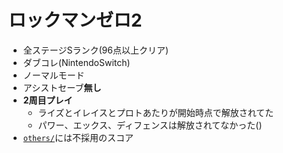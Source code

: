 # ロックマンゼロ2

- 全ステージSランク(96点以上クリア)
- ダブコレ(NintendoSwitch)
- ノーマルモード
- アシストセーブ**無し**
- **2周目プレイ**
    - ライズとイレイスとプロトあたりが開始時点で解放されてた
    - パワー、エックス、ディフェンスは解放されてなかった()
- [`others/`](others/)には不採用のスコア
